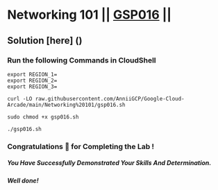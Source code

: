 # Networking 101 || [GSP016](https://www.cloudskillsboost.google/focuses/1743?parent=catalog) ||

## Solution [here] ()

### Run the following Commands in CloudShell

```
export REGION_1=
export REGION_2=
export REGION_3=
```
```
curl -LO raw.githubusercontent.com/AnniiGCP/Google-Cloud-Arcade/main/Networking%20101/gsp016.sh

sudo chmod +x gsp016.sh

./gsp016.sh
```

### Congratulations 🎉 for Completing the Lab !

##### *You Have Successfully Demonstrated Your Skills And Determination.*

#### *Well done!*

 

 
